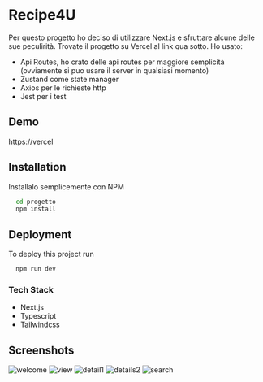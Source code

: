 
# Recipe4U

Per questo progetto ho deciso di utilizzare Next.js e sfruttare alcune delle sue peculirità. Trovate il progetto su Vercel al link qua sotto.
Ho usato: 
- Api Routes, ho crato delle api routes per maggiore semplicità (ovviamente si puo usare il server in qualsiasi momento)
- Zustand come state manager
- Axios per le richieste http
- Jest per i test

## Demo

https://vercel

## Installation

Installalo semplicemente con NPM

```bash
  cd progetto
  npm install
```
       
## Deployment

To deploy this project run

```bash
  npm run dev
```

### Tech Stack

- Next.js
- Typescript
- Tailwindcss


## Screenshots

![welcome](https://github.com/samuele2298/interviews-front-end-assignment/assets/40797549/03a92c27-31cb-42de-88d4-1539b71f75a4)
![view](https://github.com/samuele2298/interviews-front-end-assignment/assets/40797549/27fcd069-3302-4568-b321-993ba46aa766)
![detail1](https://github.com/samuele2298/interviews-front-end-assignment/assets/40797549/02eb31a1-b51c-4b95-be30-98add33b0aad)
![details2](https://github.com/samuele2298/interviews-front-end-assignment/assets/40797549/afa005fb-2135-4526-8716-1aec13f68e56)
![search](https://github.com/samuele2298/interviews-front-end-assignment/assets/40797549/8b69a4fe-a38e-4593-91eb-71eac538893e)

